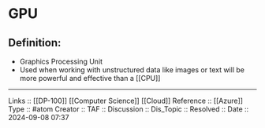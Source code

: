 # GPU

## Definition:

- Graphics Processing Unit
- Used when working with unstructured data like images or text will be more powerful and effective than a [[CPU]]
---
Links :: [[DP-100]] [[Computer Science]] [[Cloud]]
Reference ::  [[Azure]]
Type :: #atom
Creator ::
TAF ::
Discussion ::
Dis_Topic :: 
Resolved ::
Date :: 2024-09-08 07:37